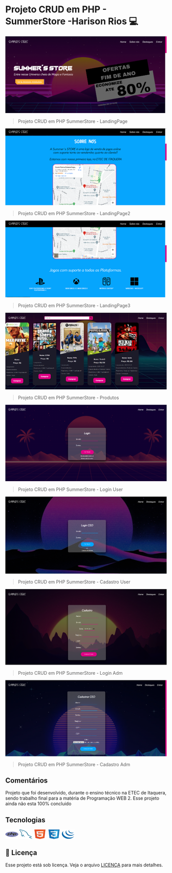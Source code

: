 
# Projeto CRUD em PHP - SummerStore -Harison Rios 💻

<img src=".github/preview.png" alt="Exemplo imagem">

> Projeto CRUD em PHP SummerStore - LandingPage

<img src=".github/preview2.png" alt="Exemplo imagem">

> Projeto CRUD em PHP SummerStore - LandingPage2

<img src=".github/preview3.png" alt="Exemplo imagem">

> Projeto CRUD em PHP SummerStore - LandingPage3

<img src=".github/preview4.png" alt="Exemplo imagem">

> Projeto CRUD em PHP SummerStore - Produtos

<img src=".github/preview5.png" alt="Exemplo imagem">

> Projeto CRUD em PHP SummerStore - Login User

<img src=".github/preview6.png" alt="Exemplo imagem">

> Projeto CRUD em PHP SummerStore - Cadastro User

<img src=".github/preview7.png" alt="Exemplo imagem">

> Projeto CRUD em PHP SummerStore - Login Adm

<img src=".github/preview8.png" alt="Exemplo imagem">

> Projeto CRUD em PHP SummerStore - Cadastro Adm


## Comentários 

Projeto que foi desenvolvido, durante o ensino técnico na ETEC de Itaquera, sendo trabalho final para a matéria de Programação WEB 2.
Esse projeto ainda não esta 100% concluido

## Tecnologias

 <img align="center" alt="PHP" height="30" width="40" src="https://raw.githubusercontent.com/devicons/devicon/master/icons/php/php-original.svg"> <img align="center" alt="SQL" height="30" width="40" src="https://raw.githubusercontent.com/devicons/devicon/master/icons/mysql/mysql-original.svg"> <img align="center" alt="HTML" height="30" width="40" src="https://raw.githubusercontent.com/devicons/devicon/master/icons/html5/html5-original.svg"> <img align="center" alt="CSS" height="30" width="40" src="https://raw.githubusercontent.com/devicons/devicon/master/icons/css3/css3-original.svg"> <img align="center" alt="JQuery" height="30" width="40" src="https://raw.githubusercontent.com/devicons/devicon/master/icons/jquery/jquery-original.svg"> 
 
## 📝 Licença

Esse projeto está sob licença. Veja o arquivo [LICENÇA](LICENSE.md) para mais detalhes.
